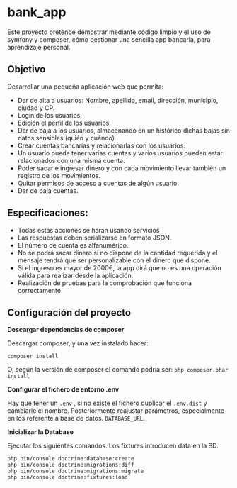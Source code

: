 # bank_app
Este proyecto pretende demostrar mediante código limpio y el uso de symfony y composer, cómo gestionar una sencilla app bancaria, para aprendizaje personal.
## Objetivo 
Desarrollar una pequeña aplicación web que permita:
* Dar de alta a usuarios: Nombre, apellido, email, dirección, municipio, ciudad y CP.
* Login de los usuarios.
* Edición el perfil de los usuarios.
* Dar de baja a los usuarios, almacenando en un histórico dichas bajas sin datos sensibles (quién y cuándo)
* Crear cuentas bancarias y relacionarlas con los usuarios.
* Un usuario puede tener varias cuentas y varios usuarios pueden estar relacionados
con una misma cuenta.
* Poder sacar e ingresar dinero y con cada movimiento llevar también un registro de los
movimientos.
* Quitar permisos de acceso a cuentas de algún usuario.
* Dar de baja cuentas.

## Especificaciones:
* Todas estas acciones se harán usando servicios
* Las respuestas deben serializarse en formato JSON.
* El número de cuenta es alfanumérico.
* No se podrá sacar dinero si no dispone de la cantidad requerida y el mensaje tendrá
que ser personalizable con el dinero que dispone.
* Si el ingreso es mayor de 2000€, la app dirá que no es una operación válida para realizar desde la
aplicación.
* Realización de pruebas para la comprobación que funciona correctamente

## Configuración del proyecto
**Descargar dependencias de composer**

Descargar composer, y una vez instalado hacer:

```
composer install
```

O, según la versión de composer el comando podría ser:  `php composer.phar install`

**Configurar el fichero de entorno  .env**

Hay que tener un `.env` , si  no existe el fichero duplicar el `.env.dist` y cambiarle el nombre.
Posteriormente reajustar parámetros, especialmente en los referente a base de datos.  `DATABASE_URL`.

**Inicializar la Database**

Ejecutar los siguientes comandos. Los fixtures introducen data en la BD.

```
php bin/console doctrine:database:create
php bin/console doctrine:migrations:diff 
php bin/console doctrine:migrations:migrate
php bin/console doctrine:fixtures:load
